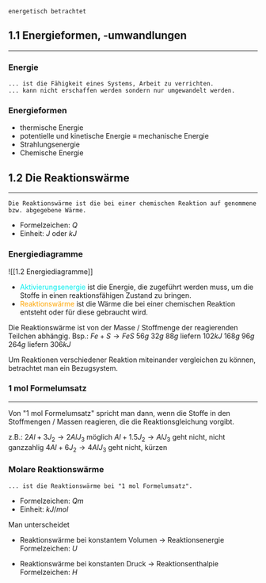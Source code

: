 	energetisch betrachtet

## 1.1 Energieformen, -umwandlungen
---
### Energie
	... ist die Fähigkeit eines Systems, Arbeit zu verrichten.
	... kann nicht erschaffen werden sondern nur umgewandelt werden.

### Energieformen
- thermische Energie
- potentielle und kinetische Energie $\equiv$ mechanische Energie
- Strahlungsenergie
- Chemische Energie

## 1.2 Die Reaktionswärme
---
	Die Reaktionswärme ist die bei einer chemischen Reaktion auf genommene bzw. abgegebene Wärme.

- Formelzeichen: $Q$
- Einheit: $J$ oder $kJ$

### Energiediagramme
![[1.2 Energiediagramme]]

- <mark style="color: #00EEEE; background: transparent">Aktivierungsenergie</mark> ist die Energie, die zugeführt werden muss, um die Stoffe in einen reaktionsfähigen Zustand zu bringen.
- <mark style="color: orange; background: transparent">Reaktionswärme</mark> ist die Wärme die bei einer chemischen Reaktion entsteht oder für diese gebraucht wird.

Die Reaktionswärme ist von der Masse / Stoffmenge der reagierenden Teilchen abhängig.
Bsp.:
	$Fe+S \rightarrow FeS$
	$56g$ $32g$ $88g$ liefern $102kJ$
	$168g$ $96g$ $264g$ liefern $306kJ$

Um Reaktionen verschiedener Reaktion miteinander vergleichen zu können, betrachtet man ein Bezugsystem.

### 1 mol Formelumsatz
---
Von "1 mol Formelumsatz" spricht man dann, wenn die Stoffe in den Stoffmengen / Massen reagieren, die die Reaktionsgleichung vorgibt.

z.B.:
	$2 Al + 3 J_2 \rightarrow 2 AlJ_3$ möglich
	$Al + 1.5J_2 \rightarrow AlJ_3$ geht nicht, nicht ganzzahlig
	$4 Al + 6 J_2 \rightarrow 4 AlJ_3$ geht nicht, kürzen

### Molare Reaktionswärme
	... ist die Reaktionswärme bei "1 mol Formelumsatz".

- Formelzeichen: $Qm$
- Einheit: $kJ/mol$

Man unterscheidet
- Reaktionswärme bei konstantem Volumen
	$\rightarrow$ Reaktionsenergie Formelzeichen: $U$
* Reaktionswärme bei konstanten Druck
	$\rightarrow$ Reaktionsenthalpie Formelzeichen: $H$

